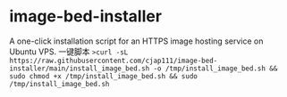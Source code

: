 # image-bed-installer
A one-click installation script for an HTTPS image hosting service on Ubuntu VPS.
一键脚本
 `>curl -sL https://raw.githubusercontent.com/cjap111/image-bed-installer/main/install_image_bed.sh -o /tmp/install_image_bed.sh && sudo chmod +x /tmp/install_image_bed.sh && sudo /tmp/install_image_bed.sh`
